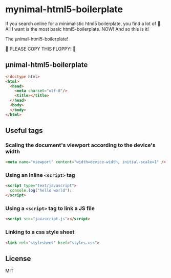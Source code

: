 # mynimal-html5-boilerplate

If you search online for a minimalistic html5 boilerplate, you find a lot of
💩.  All I want is the most basic html5-boilerplate. NOW! And so this is it!

The μnimal-html5-boilerplate!

💾 PLEASE COPY THIS FLOPPY! 💾

## μnimal-html5-boilerplate

```html
<!doctype html>
<html>
  <head>
    <meta charset="utf-8"/>
    <title></title>
  </head>
  <body>
  </body>
</html>
```

## Useful tags

### Scaling the document's viewport according to the device's width

```html
<meta name="viewport" content="width=device-width, initial-scale=1" />
```

### Using an inline `<script>` tag

```html
<script type="text/javascript">
  console.log("hello world");
</script>
```

### Using a `<script>` tag to link a JS file

```html
<script src="javascript.js"></script>
```

### Linking to a css style sheet

```html
<link rel="stylesheet" href="styles.css">
```

## License

MIT


